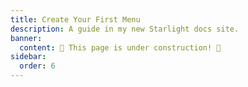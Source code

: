 ```yaml
---
title: Create Your First Menu
description: A guide in my new Starlight docs site.
banner:
  content: 🚧 This page is under construction! 🚧
sidebar:
  order: 6
---
```

